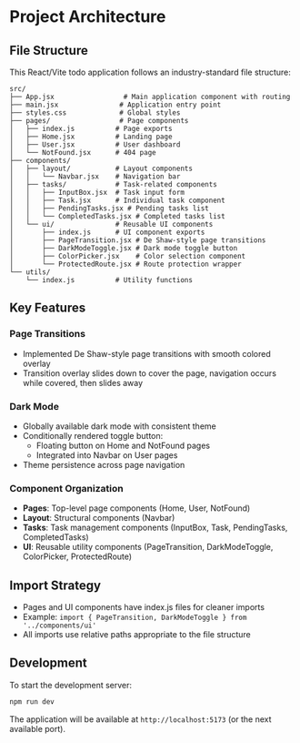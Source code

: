 # Project Architecture

## File Structure

This React/Vite todo application follows an industry-standard file structure:

```
src/
├── App.jsx                 # Main application component with routing
├── main.jsx               # Application entry point
├── styles.css             # Global styles
├── pages/                 # Page components
│   ├── index.js          # Page exports
│   ├── Home.jsx          # Landing page
│   ├── User.jsx          # User dashboard
│   └── NotFound.jsx      # 404 page
├── components/
│   ├── layout/           # Layout components
│   │   └── Navbar.jsx    # Navigation bar
│   ├── tasks/            # Task-related components
│   │   ├── InputBox.jsx  # Task input form
│   │   ├── Task.jsx      # Individual task component
│   │   ├── PendingTasks.jsx # Pending tasks list
│   │   └── CompletedTasks.jsx # Completed tasks list
│   └── ui/               # Reusable UI components
│       ├── index.js      # UI component exports
│       ├── PageTransition.jsx # De Shaw-style page transitions
│       ├── DarkModeToggle.jsx # Dark mode toggle button
│       ├── ColorPicker.jsx    # Color selection component
│       └── ProtectedRoute.jsx # Route protection wrapper
└── utils/
    └── index.js          # Utility functions
```

## Key Features

### Page Transitions
- Implemented De Shaw-style page transitions with smooth colored overlay
- Transition overlay slides down to cover the page, navigation occurs while covered, then slides away

### Dark Mode
- Globally available dark mode with consistent theme
- Conditionally rendered toggle button:
  - Floating button on Home and NotFound pages
  - Integrated into Navbar on User pages
- Theme persistence across page navigation

### Component Organization
- **Pages**: Top-level page components (Home, User, NotFound)
- **Layout**: Structural components (Navbar)
- **Tasks**: Task management components (InputBox, Task, PendingTasks, CompletedTasks)
- **UI**: Reusable utility components (PageTransition, DarkModeToggle, ColorPicker, ProtectedRoute)

## Import Strategy

- Pages and UI components have index.js files for cleaner imports
- Example: `import { PageTransition, DarkModeToggle } from '../components/ui'`
- All imports use relative paths appropriate to the file structure

## Development

To start the development server:
```bash
npm run dev
```

The application will be available at `http://localhost:5173` (or the next available port).
